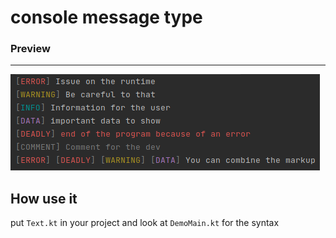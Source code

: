 # console message type

### Preview

--- 
![preview.png](.assetREADME/preview.png)

## How use it 

put `Text.kt` in your project 
and look at `DemoMain.kt` for the syntax


